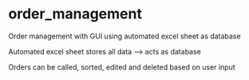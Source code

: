# order_management
Order management with GUI using automated excel sheet as database


Automated excel sheet stores all data --> acts as database

Orders can be called, sorted, edited and deleted based on user input
